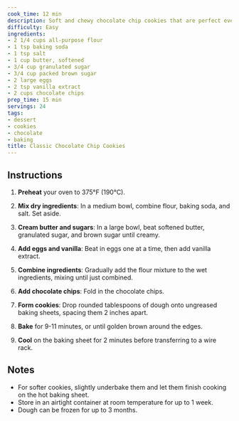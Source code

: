 ```yaml
---
cook_time: 12 min
description: Soft and chewy chocolate chip cookies that are perfect every time
difficulty: Easy
ingredients:
- 2 1/4 cups all-purpose flour
- 1 tsp baking soda
- 1 tsp salt
- 1 cup butter, softened
- 3/4 cup granulated sugar
- 3/4 cup packed brown sugar
- 2 large eggs
- 2 tsp vanilla extract
- 2 cups chocolate chips
prep_time: 15 min
servings: 24
tags:
- dessert
- cookies
- chocolate
- baking
title: Classic Chocolate Chip Cookies
---
```


<h2>Instructions</h2>
<ol>
<li>
<p><strong>Preheat</strong> your oven to 375°F (190°C).</p>
</li>
<li>
<p><strong>Mix dry ingredients</strong>: In a medium bowl, combine flour, baking soda, and salt. Set aside.</p>
</li>
<li>
<p><strong>Cream butter and sugars</strong>: In a large bowl, beat softened butter, granulated sugar, and brown sugar until creamy.</p>
</li>
<li>
<p><strong>Add eggs and vanilla</strong>: Beat in eggs one at a time, then add vanilla extract.</p>
</li>
<li>
<p><strong>Combine ingredients</strong>: Gradually add the flour mixture to the wet ingredients, mixing until just combined.</p>
</li>
<li>
<p><strong>Add chocolate chips</strong>: Fold in the chocolate chips.</p>
</li>
<li>
<p><strong>Form cookies</strong>: Drop rounded tablespoons of dough onto ungreased baking sheets, spacing them 2 inches apart.</p>
</li>
<li>
<p><strong>Bake</strong> for 9-11 minutes, or until golden brown around the edges.</p>
</li>
<li>
<p><strong>Cool</strong> on the baking sheet for 2 minutes before transferring to a wire rack.</p>
</li>
</ol>
<h2>Notes</h2>
<ul>
<li>For softer cookies, slightly underbake them and let them finish cooking on the hot baking sheet.</li>
<li>Store in an airtight container at room temperature for up to 1 week.</li>
<li>Dough can be frozen for up to 3 months.</li>
</ul>
